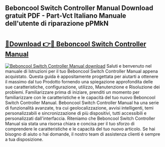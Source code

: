 ## Beboncool Switch Controller Manual Download gratuit PDF - Part-Vct Italiano Manuale dell'utente di riparazione pPMkN

# <h2><a href="http://df9g55.blite.top/?on=Beboncool+Switch+Controller+Manual">🔗Download 👉🔴 Beboncool Switch Controller Manual</a></h2>

[![Beboncool Switch Controller Manual download](https://i.imgur.com/lujVjoI.png)](http://df9g55.blite.top/?on=Beboncool+Switch+Controller+Manual)
Saluti e benvenuto nel manuale di Istruzioni per il tuo Beboncool Switch Controller Manual appena acquistato. Questa guida è appositamente progettata per aiutarti a ottenere il massimo dal tuo Prodotto fornendo una spiegazione approfondita delle sue caratteristiche, configurazione, utilizzo, Manutenzione e Risoluzione dei problemi. Familiarizzare prima di iniziare, prenditi un momento per familiarizzare con le caratteristiche e le capacità del tuo nuovo Beboncool Switch Controller Manual. Beboncool Switch Controller Manual ha una serie di funzionalità avanzate, tra cui geolocalizzazione, avvisi intelligenti, temi personalizzabili e sincronizzazione di più dispositivi, tutti accessibili e personalizzati dall'interfaccia. Riteniamo che Beboncool Switch Controller Manual sia stata una risorsa chiara e concisa per il tuo sforzo di comprendere le caratteristiche e le capacità del tuo nuovo articolo. Se hai bisogno di aiuto o hai domande, il nostro team di assistenza clienti è sempre a tua disposizione.
